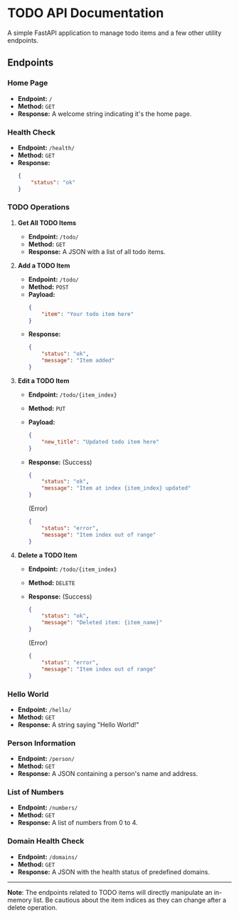# TODO API Documentation

A simple FastAPI application to manage todo items and a few other utility endpoints.

## Endpoints

### Home Page
- **Endpoint:** `/`
- **Method:** `GET`
- **Response:** A welcome string indicating it's the home page.

### Health Check
- **Endpoint:** `/health/`
- **Method:** `GET`
- **Response:** 
    ```json
    {
        "status": "ok"
    }
    ```

### TODO Operations
1. **Get All TODO Items**
    - **Endpoint:** `/todo/`
    - **Method:** `GET`
    - **Response:** A JSON with a list of all todo items.

2. **Add a TODO Item**
    - **Endpoint:** `/todo/`
    - **Method:** `POST`
    - **Payload:** 
        ```json
        {
            "item": "Your todo item here"
        }
        ```
    - **Response:** 
        ```json
        {
            "status": "ok",
            "message": "Item added"
        }
        ```

3. **Edit a TODO Item**
    - **Endpoint:** `/todo/{item_index}`
    - **Method:** `PUT`
    - **Payload:** 
        ```json
        {
            "new_title": "Updated todo item here"
        }
        ```

    - **Response:** (Success) 
        ```json
        {
            "status": "ok",
            "message": "Item at index {item_index} updated"
        }
        ```

        (Error) 
        ```json
        {
            "status": "error",
            "message": "Item index out of range"
        }
        ```

4. **Delete a TODO Item**
    - **Endpoint:** `/todo/{item_index}`
    - **Method:** `DELETE`
    - **Response:** (Success) 
        ```json
        {
            "status": "ok",
            "message": "Deleted item: {item_name}"
        }
        ```

        (Error) 
        ```json
        {
            "status": "error",
            "message": "Item index out of range"
        }
        ```

### Hello World

- **Endpoint:** `/hello/`
- **Method:** `GET`
- **Response:** A string saying "Hello World!"

### Person Information

- **Endpoint:** `/person/`
- **Method:** `GET`
- **Response:** A JSON containing a person's name and address.

### List of Numbers

- **Endpoint:** `/numbers/`
- **Method:** `GET`
- **Response:** A list of numbers from 0 to 4.

### Domain Health Check

- **Endpoint:** `/domains/`
- **Method:** `GET`
- **Response:** A JSON with the health status of predefined domains.

---

**Note**: The endpoints related to TODO items will directly manipulate an in-memory list. Be cautious about the item indices as they can change after a delete operation.